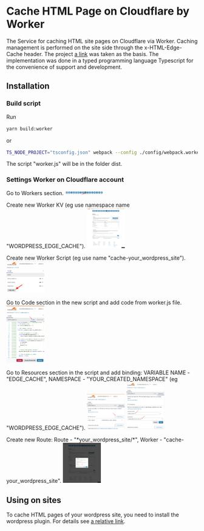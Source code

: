 # Cache HTML Page on Cloudflare by Worker

The Service for caching HTML site pages on Cloudflare via Worker. Caching management is performed on the site side through the x-HTML-Edge-Cache header. The project [a link]("https://github.com/cloudflare/worker-examples/tree/master/examples/edge-cache-html") was taken as the basis. The implementation was done in a typed programming language Typescript for the convenience of support and development.

## Installation

### Build script

Run

```sh
yarn build:worker
```

or

```sh
TS_NODE_PROJECT="tsconfig.json" webpack --config ./config/webpack.worker.ts
```

The script "worker.js" will be in the folder dist.

### Settings Worker on Cloudflare account

Go to Workers section.
<img src ="images/cf-main-page.png" width="100">

Create new Worker KV (eg use namespace name "WORDPRESS_EDGE_CACHE").
<img src ="images/cf-workers-main-page-min.png" width="100">

Create new Worker Script (eg use name "cache-your_wordpress_site").
<img src ="images/cf-workers-scripts-page-min.png" width="100">

Go to Code section in the new script and add code from worker.js file.
<img src ="images/cf-workers-scripts-resources-code-page-min.png" width="100">

Go to Resources section in the script and add binding: VARIABLE NAME - "EDGE_CACHE", NAMESPACE - "YOUR_CREATED_NAMESPACE" (eg "WORDPRESS_EDGE_CACHE").
<img src ="images/cf-workers-scripts-resources-page-min.png" width="100">
<img src ="images/cf-workers-scripts-resources-add-page-min.png" width="100">

Create new Route: Route - "\*your_wordpress_site/\*", Worker - "cache-your_wordpress_site".
<img src ="images/cf-workers-add-route-page-min.png" width="100">

## Using on sites

To cache HTML pages of your wordpress site, you need to install the wordpress plugin. For details see [a relative link](page-cache-on-cloudflare-wp-plugin/readme.md).

